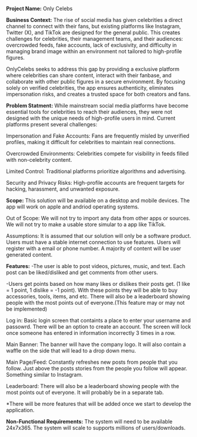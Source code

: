 **Project Name:** Only Celebs
  

**Business Context:**
The rise of social media has given celebrities a direct channel to connect with their fans, but existing platforms like Instagram, Twitter (X), and TikTok are designed for the general public. This creates challenges for celebrities, their management teams, and their audiences: overcrowded feeds, fake accounts, lack of exclusivity, and difficulty in managing brand image within an environment not tailored to high-profile figures.

OnlyCelebs seeks to address this gap by providing a exclusive platform where celebrities can share content, interact with their fanbase, and collaborate with other public figures in a secure environment. By focusing solely on verified celebrities, the app ensures authenticity, eliminates impersonation risks, and creates a trusted space for both creators and fans.
  

**Problem Statment:**
While mainstream social media platforms have become essential tools for celebrities to reach their audiences, they were not designed with the unique needs of high-profile users in mind. Current platforms present several challenges:

Impersonation and Fake Accounts: Fans are frequently misled by unverified profiles, making it difficult for celebrities to maintain real connections.

Overcrowded Environments: Celebrities compete for visibility in feeds filled with non-celebrity content.

Limited Control: Traditional platforms prioritize algorithms and advertising.

Security and Privacy Risks: High-profile accounts are frequent targets for hacking, harassment, and unwanted exposure. 

**Scope:**
This solution will be available on a desktop and mobile devices. The app will work on apple and andriod operating systems. 

Out of Scope:
  We will not try to import any data from other apps or sources. We will not try to make a usable store simular to a app like TikTok.

Assumptions:
It is assumed that our solution will only be a software product. Users must have a stable internet connection to use features. Users will register with a email or phone number. A majority of content will be user generated content.
  

**Features:**
-The user is able to post videos, pictures, music, and text. Each post can be liked/disliked and get comments from other users.

-Users get points based on how many likes or dislikes their posts get. (1 like = 1 point, 1 dislike = -1 point). With these points they will be able to buy accessories, tools, items, and etc. There will also be a leaderboard showing people with the most points out of everyone.(This feature may or may not be implemented)

Log in:
Basic login screen that containts a place to enter your username and passowrd. There will be an option to create an account. The screen will lock once someone has entered in information incorrectly 3 times in a row.

Main Banner:
The banner will have the company logo. It will also contain a waffle on the side that will lead to a drop down menu.

Main Page/Feed:
Constantly refreshes new posts from people that you follow. Just above the posts stories from the people you follow will appear. Something similar to Instagram.

Leaderboard:
There will also be a leaderboard showing people with the most points out of everyone. It will probably be in a separate tab.

*There will be more features that will be added once we start to develop the application.


**Non-Functional Requirements:**
The system will need to be available 24x7x365.
The system will scale to supports millions of users/downloads.












